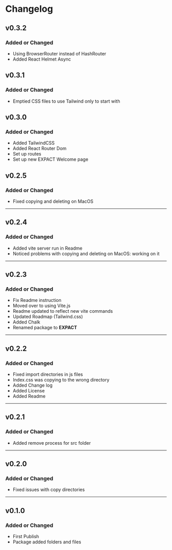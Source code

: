 # Changelog

## v0.3.2
### Added or Changed
- Using BrowserRouter instead of HashRouter
- Added React Helmet Async

## v0.3.1
### Added or Changed
- Emptied CSS files to use Tailwind only to start with

## v0.3.0
### Added or Changed
- Added TailwindCSS
- Added React Router Dom
- Set up routes
- Set up new EXPACT Welcome page

## v0.2.5
### Added or Changed
- Fixed copying and deleting on MacOS

---

## v0.2.4
### Added or Changed
- Added vite server run in Readme
- Noticed problems with copying and deleting on MacOS: working on it

---

## v0.2.3
### Added or Changed
- Fix Readme instruction
- Moved over to using Vite.js
- Readme updated to reflect new vite commands
- Updated Roadmap (Tailwind.css)
- Added Chalk
- Renamed package to **EXPACT**

---

## v0.2.2
### Added or Changed
- Fixed import directories in js files
- Index.css was copying to the wrong directory
- Added Change log
- Added License
- Added Readme

---

## v0.2.1

### Added or Changed
- Added remove process for src folder

---

## v0.2.0

### Added or Changed
- Fixed issues with copy directories 

---

## v0.1.0

### Added or Changed
- First Publish
- Package added folders and files
